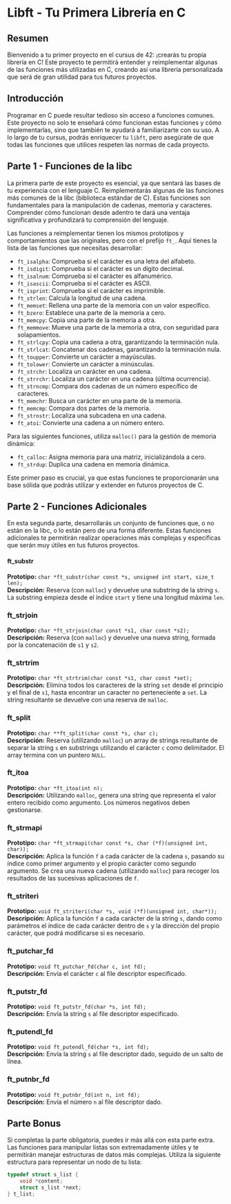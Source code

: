 # Libft - Tu Primera Librería en C

## Resumen

Bienvenido a tu primer proyecto en el cursus de 42: ¡crearás tu propia librería en C! Este proyecto te permitirá entender y reimplementar algunas de las funciones más utilizadas en C, creando así una librería personalizada que será de gran utilidad para tus futuros proyectos.

## Introducción

Programar en C puede resultar tedioso sin acceso a funciones comunes. Este proyecto no solo te enseñará cómo funcionan estas funciones y cómo implementarlas, sino que también te ayudará a familiarizarte con su uso. A lo largo de tu cursus, podrás enriquecer tu `libft`, pero asegúrate de que todas las funciones que utilices respeten las normas de cada proyecto.

## Parte 1 - Funciones de la libc

La primera parte de este proyecto es esencial, ya que sentará las bases de tu experiencia con el lenguaje C. Reimplementarás algunas de las funciones más comunes de la libc (biblioteca estándar de C). Estas funciones son fundamentales para la manipulación de cadenas, memoria y caracteres. Comprender cómo funcionan desde adentro te dará una ventaja significativa y profundizará tu comprensión del lenguaje.

Las funciones a reimplementar tienen los mismos prototipos y comportamientos que las originales, pero con el prefijo `ft_`. Aquí tienes la lista de las funciones que necesitas desarrollar:

- `ft_isalpha`: Comprueba si el carácter es una letra del alfabeto.
- `ft_isdigit`: Comprueba si el carácter es un dígito decimal.
- `ft_isalnum`: Comprueba si el carácter es alfanumérico.
- `ft_isascii`: Comprueba si el carácter es ASCII.
- `ft_isprint`: Comprueba si el carácter es imprimible.
- `ft_strlen`: Calcula la longitud de una cadena.
- `ft_memset`: Rellena una parte de la memoria con un valor específico.
- `ft_bzero`: Establece una parte de la memoria a cero.
- `ft_memcpy`: Copia una parte de la memoria a otra.
- `ft_memmove`: Mueve una parte de la memoria a otra, con seguridad para solapamientos.
- `ft_strlcpy`: Copia una cadena a otra, garantizando la terminación nula.
- `ft_strlcat`: Concatenar dos cadenas, garantizando la terminación nula.
- `ft_toupper`: Convierte un carácter a mayúsculas.
- `ft_tolower`: Convierte un carácter a minúsculas.
- `ft_strchr`: Localiza un carácter en una cadena.
- `ft_strrchr`: Localiza un carácter en una cadena (última ocurrencia).
- `ft_strncmp`: Compara dos cadenas de un número específico de caracteres.
- `ft_memchr`: Busca un carácter en una parte de la memoria.
- `ft_memcmp`: Compara dos partes de la memoria.
- `ft_strnstr`: Localiza una subcadena en una cadena.
- `ft_atoi`: Convierte una cadena a un número entero.

Para las siguientes funciones, utiliza `malloc()` para la gestión de memoria dinámica:

- `ft_calloc`: Asigna memoria para una matriz, inicializándola a cero.
- `ft_strdup`: Duplica una cadena en memoria dinámica.

Este primer paso es crucial, ya que estas funciones te proporcionarán una base sólida que podrás utilizar y extender en futuros proyectos de C.

## Parte 2 - Funciones Adicionales

En esta segunda parte, desarrollarás un conjunto de funciones que, o no están en la libc, o lo están pero de una forma diferente. Estas funciones adicionales te permitirán realizar operaciones más complejas y específicas que serán muy útiles en tus futuros proyectos.

#### ft_substr

**Prototipo:** `char *ft_substr(char const *s, unsigned int start, size_t len);`  
**Descripción:** Reserva (con `malloc`) y devuelve una substring de la string `s`. La substring empieza desde el índice `start` y tiene una longitud máxima `len`.

### ft_strjoin

**Prototipo:** `char *ft_strjoin(char const *s1, char const *s2);`  
**Descripción:** Reserva (con `malloc`) y devuelve una nueva string, formada por la concatenación de `s1` y `s2`.

### ft_strtrim

**Prototipo:** `char *ft_strtrim(char const *s1, char const *set);`  
**Descripción:** Elimina todos los caracteres de la string `set` desde el principio y el final de `s1`, hasta encontrar un caracter no perteneciente a `set`. La string resultante se devuelve con una reserva de `malloc`.

### ft_split

**Prototipo:** `char **ft_split(char const *s, char c);`  
**Descripción:** Reserva (utilizando `malloc`) un array de strings resultante de separar la string `s` en substrings utilizando el carácter `c` como delimitador. El array termina con un puntero `NULL`.

### ft_itoa

**Prototipo:** `char *ft_itoa(int n);`  
**Descripción:** Utilizando `malloc`, genera una string que representa el valor entero recibido como argumento. Los números negativos deben gestionarse.

### ft_strmapi

**Prototipo:** `char *ft_strmapi(char const *s, char (*f)(unsigned int, char));`  
**Descripción:** Aplica la función `f` a cada carácter de la cadena `s`, pasando su índice como primer argumento y el propio carácter como segundo argumento. Se crea una nueva cadena (utilizando `malloc`) para recoger los resultados de las sucesivas aplicaciones de `f`.

### ft_striteri

**Prototipo:** `void ft_striteri(char *s, void (*f)(unsigned int, char*));`  
**Descripción:** Aplica la función `f` a cada carácter de la string `s`, dando como parámetros el índice de cada carácter dentro de `s` y la dirección del propio carácter, que podrá modificarse si es necesario.

### ft_putchar_fd

**Prototipo:** `void ft_putchar_fd(char c, int fd);`  
**Descripción:** Envía el carácter `c` al file descriptor especificado.

### ft_putstr_fd

**Prototipo:** `void ft_putstr_fd(char *s, int fd);`  
**Descripción:** Envía la string `s` al file descriptor especificado.

### ft_putendl_fd

**Prototipo:** `void ft_putendl_fd(char *s, int fd);`  
**Descripción:** Envía la string `s` al file descriptor dado, seguido de un salto de línea.

### ft_putnbr_fd

**Prototipo:** `void ft_putnbr_fd(int n, int fd);`  
**Descripción:** Envía el número `n` al file descriptor dado.

## Parte Bonus

Si completas la parte obligatoria, puedes ir más allá con esta parte extra. Las funciones para manipular listas son extremadamente útiles y te permitirán manejar estructuras de datos más complejas. Utiliza la siguiente estructura para representar un nodo de tu lista:

```c
typedef struct s_list {
    void *content;
    struct s_list *next;
} t_list;
